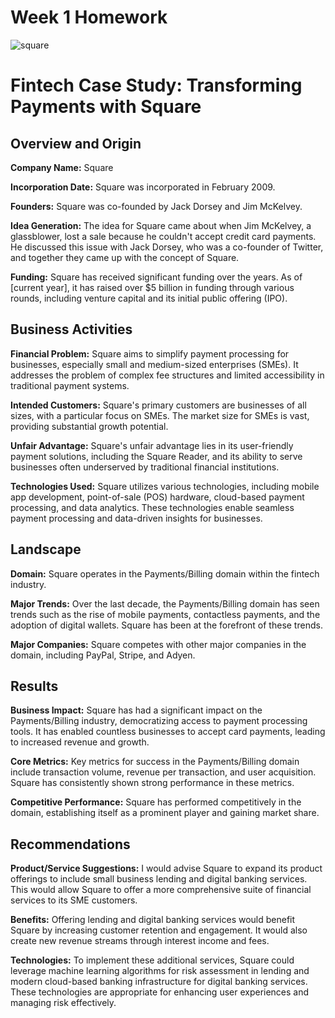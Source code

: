 # Week 1 Homework
![square](https://github.com/emolear/fintech_homework/assets/144559712/ba68b0e1-9c5e-4734-a230-060520e5f8d7)

# Fintech Case Study: Transforming Payments with Square

## Overview and Origin

**Company Name:** Square

**Incorporation Date:** Square was incorporated in February 2009.

**Founders:** Square was co-founded by Jack Dorsey and Jim McKelvey.

**Idea Generation:** The idea for Square came about when Jim McKelvey, a glassblower, lost a sale because he couldn't accept credit card payments. He discussed this issue with Jack Dorsey, who was a co-founder of Twitter, and together they came up with the concept of Square.

**Funding:** Square has received significant funding over the years. As of [current year], it has raised over $5 billion in funding through various rounds, including venture capital and its initial public offering (IPO).

## Business Activities

**Financial Problem:** Square aims to simplify payment processing for businesses, especially small and medium-sized enterprises (SMEs). It addresses the problem of complex fee structures and limited accessibility in traditional payment systems.

**Intended Customers:** Square's primary customers are businesses of all sizes, with a particular focus on SMEs. The market size for SMEs is vast, providing substantial growth potential.

**Unfair Advantage:** Square's unfair advantage lies in its user-friendly payment solutions, including the Square Reader, and its ability to serve businesses often underserved by traditional financial institutions.

**Technologies Used:** Square utilizes various technologies, including mobile app development, point-of-sale (POS) hardware, cloud-based payment processing, and data analytics. These technologies enable seamless payment processing and data-driven insights for businesses.

## Landscape

**Domain:** Square operates in the Payments/Billing domain within the fintech industry.

**Major Trends:** Over the last decade, the Payments/Billing domain has seen trends such as the rise of mobile payments, contactless payments, and the adoption of digital wallets. Square has been at the forefront of these trends.

**Major Companies:** Square competes with other major companies in the domain, including PayPal, Stripe, and Adyen.

## Results

**Business Impact:** Square has had a significant impact on the Payments/Billing industry, democratizing access to payment processing tools. It has enabled countless businesses to accept card payments, leading to increased revenue and growth.

**Core Metrics:** Key metrics for success in the Payments/Billing domain include transaction volume, revenue per transaction, and user acquisition. Square has consistently shown strong performance in these metrics.

**Competitive Performance:** Square has performed competitively in the domain, establishing itself as a prominent player and gaining market share.

## Recommendations

**Product/Service Suggestions:** I would advise Square to expand its product offerings to include small business lending and digital banking services. This would allow Square to offer a more comprehensive suite of financial services to its SME customers.

**Benefits:** Offering lending and digital banking services would benefit Square by increasing customer retention and engagement. It would also create new revenue streams through interest income and fees.

**Technologies:** To implement these additional services, Square could leverage machine learning algorithms for risk assessment in lending and modern cloud-based banking infrastructure for digital banking services. These technologies are appropriate for enhancing user experiences and managing risk effectively.
